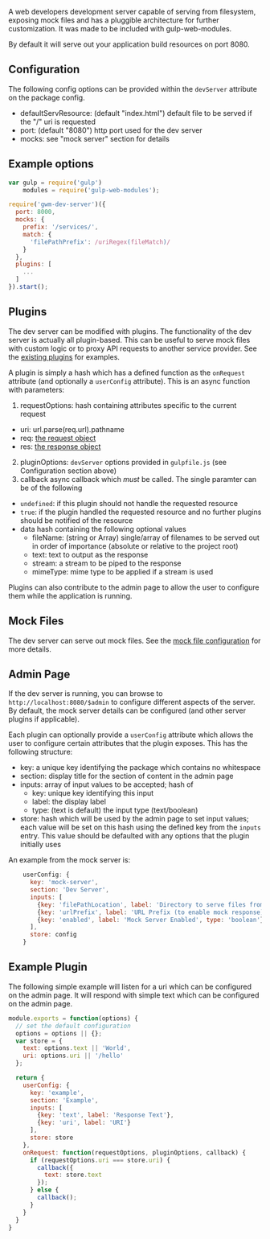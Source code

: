 A web developers development server capable of serving from filesystem, exposing mock files and has a pluggible architecture for further customization.  It was made to be included with gulp-web-modules.

By default it will serve out your application build resources on port 8080.

Configuration
-------------
The following config options can be provided within the `devServer` attribute on the package config.
* defaultServResource: (default "index.html") default file to be served if the "/" uri is requested
* port: (default "8080") http port used for the dev server
* mocks: see "mock server" section for details

Example options
------------
```javascript
var gulp = require('gulp')
    modules = require('gulp-web-modules');

require('gwm-dev-server')({
  port: 8000,
  mocks: {
    prefix: '/services/',
    match: {
      'filePathPrefix': /uriRegex(fileMatch)/
    }
  },
  plugins: [
    ...
  ]
}).start();
```

Plugins
----------
The dev server can be modified with plugins.  The functionality of the dev server is actually all plugin-based.  This can be useful to serve mock files with custom logic or to proxy API requests to another service provider.  See the [existing plugins](https://github.com/jhudson8/gwm-dev-server/tree/master/plugins) for examples.

A plugin is simply a hash which has a defined function as the `onRequest` attribute (and optionally a `userConfig` attribute).  This is an async function with parameters:

1. requestOptions: hash containing attributes specific to the current request
  * uri: url.parse(req.url).pathname
  * req: [the request object](http://nodejs.org/api/http.html#http_http_incomingmessage)
  * res: [the response object](http://nodejs.org/api/http.html#http_class_http_serverresponse)
2. pluginOptions: `devServer` options provided in `gulpfile.js` (see Configuration section above)
3. callback async callback which *must* be called.  The single paramter can be of the following
  * `undefined`: if this plugin should not handle the requested resource
  * `true`: if the plugin handled the requested resource and no further plugins should be notified of the resource
  * data hash containing the following optional values
    * fileName: (string or Array) single/array of filenames to be served out in order of importance (absolute or relative to the project root)
    * text: text to output as the response
    * stream: a stream to be piped to the response
    * mimeType: mime type to be applied if a stream is used

Plugins can also contribute to the admin page to allow the user to configure them while the application is running.

Mock Files
------------
The dev server can serve out mock files.  See the [mock file configuration](./mock-server.md) for more details.

Admin Page
-------------
If the dev server is running, you can browse to `http://localhost:8080/$admin` to configure different aspects of the server.  By default, the mock server details can be configured (and other server plugins if applicable).

Each plugin can optionally provide a `userConfig` attribute which allows the user to configure certain attributes that the plugin exposes.  This has the following structure:
* key: a unique key identifying the package which contains no whitespace
* section: display title for the section of content in the admin page
* inputs: array of input values to be accepted;  hash of
  * key: unique key identifying this input
  * label: the display label
  * type: (text is default) the input type (text/boolean)
* store: hash which will be used by the admin page to set input values;  each value will be set on this hash using the defined key from the `inputs` entry.  This value should be defaulted with any options that the plugin initially uses

An example from the mock server is:
```javascript
    userConfig: {
      key: 'mock-server',
      section: 'Dev Server',
      inputs: [
        {key: 'filePathLocation', label: 'Directory to serve files from'},
        {key: 'urlPrefix', label: 'URL Prefix (to enable mock response)'},
        {key: 'enabled', label: 'Mock Server Enabled', type: 'boolean'},
      ],
      store: config
    }
```

Example Plugin
--------------
The following simple example will listen for a uri which can be configured on the admin page.  It will respond with simple text which can be configured on the admin page.

```javascript
module.exports = function(options) {
  // set the default configuration
  options = options || {};
  var store = {
    text: options.text || 'World',
    uri: options.uri || '/hello'
  };

  return {
    userConfig: {
      key: 'example',
      section: 'Example',
      inputs: [
        {key: 'text', label: 'Response Text'},
        {key: 'uri', label: 'URI'}
      ],
      store: store
    },
    onRequest: function(requestOptions, pluginOptions, callback) {
      if (requestOptions.uri === store.uri) {
        callback({
          text: store.text
        });
      } else {
        callback();
      }
    }
  }
}
```
